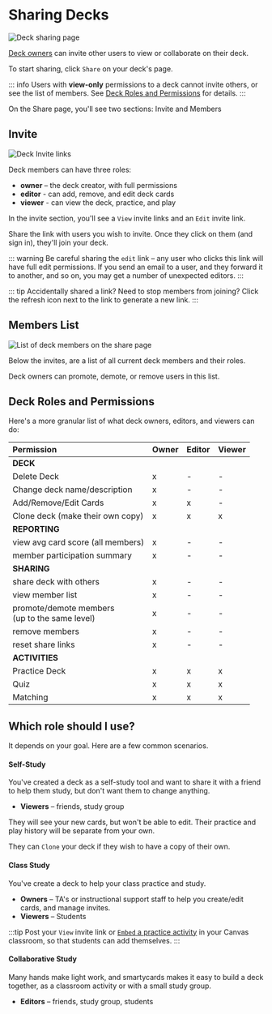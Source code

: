 <script setup>
import { IconRefresh } from "@/components/icons"
</script>

# Sharing Decks

![Deck sharing page](/img/share-deck.png)

[Deck owners](#deck-roles-and-permissions) can invite other users to view or collaborate on their deck.

To start sharing, click `Share` on your deck's page.

::: info
Users with **view-only** permissions to a deck cannot invite others, or see the list of members. See [Deck Roles and Permissions](#deck-roles-and-permissions) for details.
:::

On the Share page, you'll see two sections: Invite and Members

## Invite

![Deck Invite links](/img/share-page-invite-links.png)

Deck members can have three roles:

- **owner** – the deck creator, with full permissions
- **editor** - can add, remove, and edit deck cards
- **viewer** - can view the deck, practice, and play

In the invite section, you'll see a `View` invite links and an `Edit` invite link.

Share the link with users you wish to invite. Once they click on them (and sign in), they'll join your deck.

::: warning
Be careful sharing the `edit` link – any user who clicks this link will have full edit permissions. If you send an email to a user, and they forward it to another, and so on, you may get a number of unexpected editors.
:::

::: tip
Accidentally shared a link? Need to stop members from joining? Click the <IconRefresh /> refresh icon next to the link to generate a new link.
:::

## Members List

![List of deck members on the share page](/img/share-deck-members-list.png)

Below the invites, are a list of all current deck members and their roles.

Deck owners can promote, demote, or remove users in this list.

## Deck Roles and Permissions

Here's a more granular list of what deck owners, editors, and viewers can do:

| Permission                                       | Owner | Editor | Viewer |
| :----------------------------------------------- | ----- | ------ | ------ |
| **DECK**                                         |       |        |        |
| Delete Deck                                      | x     | -      | -      |
| Change deck name/description                     | x     | -      | -      |
| Add/Remove/Edit Cards                            | x     | x      | -      |
| Clone deck (make their own copy)                 | x     | x      | x      |
| **REPORTING**                                    |       |        |        |
| view avg card score (all members)                | x     | -      | -      |
| member participation summary                     | x     | -      | -      |
| **SHARING**                                      |       |        |        |
| share deck with others                           | x     | -      | -      |
| view member list                                 | x     | -      | -      |
| promote/demote members<br>(up to the same level) | x     | -      | -      |
| remove members                                   | x     | -      | -      |
| reset share links                                | x     | -      | -      |
| **ACTIVITIES**                                   |       |        |        |
| Practice Deck                                    | x     | x      | x      |
| Quiz                                             | x     | x      | x      |
| Matching                                         | x     | x      | x      |

## Which role should I use?

It depends on your goal. Here are a few common scenarios.

#### Self-Study

You've created a deck as a self-study tool and want to share it with a friend to help them study, but don't want them to change anything.

- **Viewers** – friends, study group

They will see your new cards, but won't be able to edit. Their practice and play history will be separate from your own.

They can `Clone` your deck if they wish to have a copy of their own.

#### Class Study

You've create a deck to help your class practice and study.

- **Owners** – TA's or instructional support staff to help you create/edit cards, and manage invites.
- **Viewers** – Students

:::tip
Post your `View` invite link or [`Embed` a practice activity](./teaching/using-with-canvas.md) in your Canvas classroom, so that students can add themselves.
:::

#### Collaborative Study

Many hands make light work, and smartycards makes it easy to build a deck together, as a classroom activity or with a small study group.

- **Editors** – friends, study group, students

